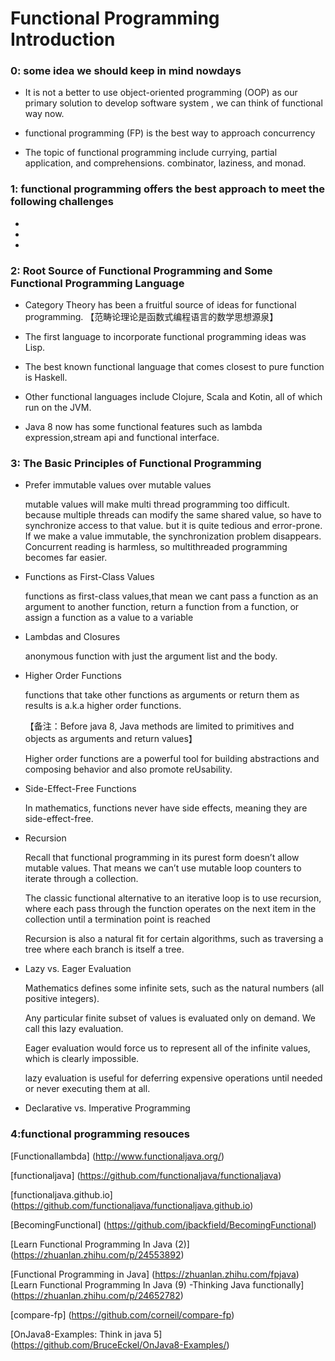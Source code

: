#            Functional Programming Introduction

### 0: some idea we should keep in mind nowdays
* It is not a better to use object-oriented programming (OOP) as our primary solution to 
  develop software system , we can think of functional way now.
  
* functional programming (FP) is the best way to approach concurrency

* The topic of functional programming include currying, partial application, and comprehensions. 
   combinator, laziness, and monad.

###  1: functional programming offers the best approach to meet the following challenges


*

*

*

###  2: Root Source of Functional Programming and Some Functional Programming Language

* Category Theory has been a fruitful source of ideas for functional programming.
        【范畴论理论是函数式编程语言的数学思想源泉】
* The first language to incorporate functional programming ideas was Lisp.

* The best known functional language that comes closest to pure function is Haskell.

* Other functional languages include Clojure, Scala and Kotin, all of which run on the JVM.

* Java 8 now has some functional features such as lambda expression,stream api and functional interface.


###  3: The Basic Principles of Functional Programming

* Prefer immutable values over mutable values

  mutable values will make multi thread programming too difficult. 
  because multiple threads can modify the same shared value, so have to synchronize access to that value. 
  but it is quite tedious and error-prone.
  If we make a value immutable, the synchronization problem disappears. Concurrent reading
  is harmless, so multithreaded programming becomes far easier.
  
  
* Functions as First-Class Values
   
   functions as first-class values,that mean we cant pass a function
   as an argument to another function, return a function from a function, or assign a function
   as a value to a variable
   
* Lambdas and Closures

  anonymous function with just the argument list and the body.
  
* Higher Order Functions

    functions that take other functions as arguments or return them as results is a.k.a higher order functions.
     
   【备注：Before java 8, Java methods are limited to primitives and objects as arguments and return values】
   
    Higher order functions are a powerful tool for building abstractions and composing behavior 
    and also promote reUsability.
    

* Side-Effect-Free Functions

    In mathematics, functions never have side effects, meaning they are side-effect-free. 

* Recursion

   Recall that functional programming in its purest form doesn’t allow mutable values.
   That means we can’t use mutable loop counters to iterate through a collection.
   
   The classic functional alternative to an iterative loop is to use recursion, where each
   pass through the function operates on the next item in the collection until a termination
   point is reached
   
   Recursion is also a natural fit for certain algorithms, such as traversing
   a tree where each branch is itself a tree.

* Lazy vs. Eager Evaluation
    
  Mathematics defines some infinite sets, such as the natural numbers (all positive integers).
  
  Any particular finite subset of values is evaluated only on demand. We call this lazy evaluation.
  
  Eager evaluation would force us to represent all of the infinite values, which is clearly impossible.
  
  lazy evaluation is useful for deferring expensive operations until needed or
  never executing them at all.
    

* Declarative vs. Imperative Programming
   
   
   
   
   
### 4:functional programming resouces

[Functionallambda] (http://www.functionaljava.org/)

[functionaljava] (https://github.com/functionaljava/functionaljava)

[functionaljava.github.io] (https://github.com/functionaljava/functionaljava.github.io)

[BecomingFunctional] (https://github.com/jbackfield/BecomingFunctional)

[Learn Functional Programming In Java (2)]  (https://zhuanlan.zhihu.com/p/24553892)

[Functional Programming in Java]    (https://zhuanlan.zhihu.com/fpjava)
[Learn Functional Programming In Java (9) -Thinking Java functionally]  (https://zhuanlan.zhihu.com/p/24652782)

[compare-fp]    (https://github.com/corneil/compare-fp)

[OnJava8-Examples:  Think in java 5]    (https://github.com/BruceEckel/OnJava8-Examples/)